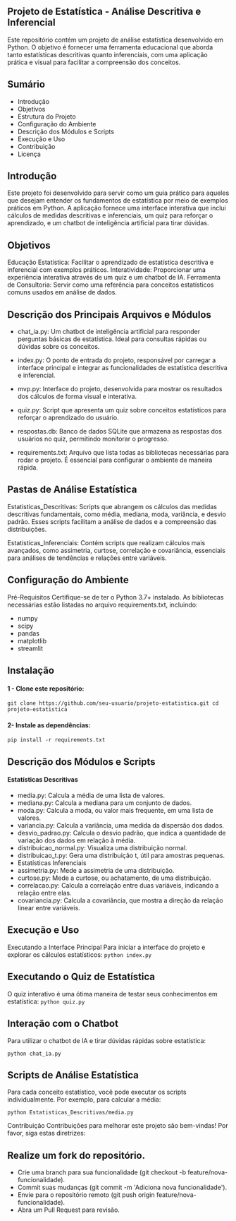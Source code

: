 ## Projeto de Estatística - Análise Descritiva e Inferencial
Este repositório contém um projeto de análise estatística desenvolvido em Python. O objetivo é fornecer uma ferramenta educacional que aborda tanto estatísticas descritivas quanto inferenciais, com uma aplicação prática e visual para facilitar a compreensão dos conceitos.

## Sumário
- Introdução
- Objetivos
- Estrutura do Projeto
- Configuração do Ambiente
- Descrição dos Módulos e Scripts
- Execução e Uso
- Contribuição
- Licença


## Introdução
Este projeto foi desenvolvido para servir como um guia prático para aqueles que desejam entender os fundamentos de estatística por meio de exemplos práticos em Python. A aplicação fornece uma interface interativa que inclui cálculos de medidas descritivas e inferenciais, um quiz para reforçar o aprendizado, e um chatbot de inteligência artificial para tirar dúvidas.

## Objetivos
Educação Estatística: Facilitar o aprendizado de estatística descritiva e inferencial com exemplos práticos.
Interatividade: Proporcionar uma experiência interativa através de um quiz e um chatbot de IA.
Ferramenta de Consultoria: Servir como uma referência para conceitos estatísticos comuns usados em análise de dados.

## Descrição dos Principais Arquivos e Módulos
- chat_ia.py: 
Um chatbot de inteligência artificial para responder perguntas básicas de estatística. Ideal para consultas rápidas ou dúvidas sobre os conceitos.

- index.py: 
O ponto de entrada do projeto, responsável por carregar a interface principal e integrar as funcionalidades de estatística descritiva e inferencial.

- mvp.py: 
Interface do projeto, desenvolvida para mostrar os resultados dos cálculos de forma visual e interativa.

- quiz.py: 
Script que apresenta um quiz sobre conceitos estatísticos para reforçar o aprendizado do usuário.

- respostas.db: 
Banco de dados SQLite que armazena as respostas dos usuários no quiz, permitindo monitorar o progresso.

- requirements.txt: 
Arquivo que lista todas as bibliotecas necessárias para rodar o projeto. É essencial para configurar o ambiente de maneira rápida.


## Pastas de Análise Estatística
Estatisticas_Descritivas: Scripts que abrangem os cálculos das medidas descritivas fundamentais, como média, mediana, moda, variância, e desvio padrão. Esses scripts facilitam a análise de dados e a compreensão das distribuições.

Estatisticas_Inferenciais: Contém scripts que realizam cálculos mais avançados, como assimetria, curtose, correlação e covariância, essenciais para análises de tendências e relações entre variáveis.

## Configuração do Ambiente
Pré-Requisitos
Certifique-se de ter o Python 3.7+ instalado. As bibliotecas necessárias estão listadas no arquivo requirements.txt, incluindo:

- numpy
- scipy
- pandas
- matplotlib
- streamlit


## Instalação
#### 1 - Clone este repositório:
`git clone https://github.com/seu-usuario/projeto-estatistica.git
cd projeto-estatistica
`
#### 2- Instale as dependências:
`pip install -r requirements.txt
`

## Descrição dos Módulos e Scripts
#### Estatísticas Descritivas
- media.py: Calcula a média de uma lista de valores.
- mediana.py: Calcula a mediana para um conjunto de dados.
- moda.py: Calcula a moda, ou valor mais frequente, em uma lista de valores.
- variancia.py: Calcula a variância, uma medida da dispersão dos dados.
- desvio_padrao.py: Calcula o desvio padrão, que indica a quantidade de variação dos dados em relação à média.
- distribuicao_normal.py: Visualiza uma distribuição normal.
- distribuicao_t.py: Gera uma distribuição t, útil para amostras pequenas.
- Estatísticas Inferenciais
- assimetria.py: Mede a assimetria de uma distribuição.
- curtose.py: Mede a curtose, ou achatamento, de uma distribuição.
- correlacao.py: Calcula a correlação entre duas variáveis, indicando a relação entre elas.
- covariancia.py: Calcula a covariância, que mostra a direção da relação linear entre variáveis.


## Execução e Uso
Executando a Interface Principal
Para iniciar a interface do projeto e explorar os cálculos estatísticos:
`python index.py
`

## Executando o Quiz de Estatística
O quiz interativo é uma ótima maneira de testar seus conhecimentos em estatística:
`python quiz.py`

## Interação com o Chatbot
Para utilizar o chatbot de IA e tirar dúvidas rápidas sobre estatística:

`python chat_ia.py`

## Scripts de Análise Estatística
Para cada conceito estatístico, você pode executar os scripts individualmente. Por exemplo, para calcular a média:

`python Estatisticas_Descritivas/media.py`

Contribuição
Contribuições para melhorar este projeto são bem-vindas! Por favor, siga estas diretrizes:

## Realize um fork do repositório.
- Crie uma branch para sua funcionalidade (git checkout -b feature/nova-funcionalidade).
- Commit suas mudanças (git commit -m 'Adiciona nova funcionalidade').
- Envie para o repositório remoto (git push origin feature/nova-funcionalidade).
- Abra um Pull Request para revisão.
